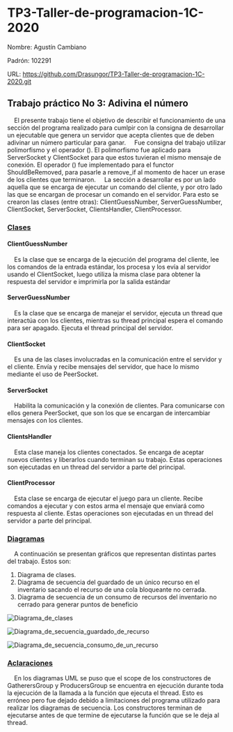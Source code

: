 # TP3-Taller-de-programacion-1C-2020

Nombre: Agustín Cambiano

Padrón: 102291

URL: https://github.com/Drasungor/TP3-Taller-de-programacion-1C-2020.git


## Trabajo práctico No 3: Adivina el número

&nbsp;&nbsp;&nbsp;&nbsp;El presente trabajo tiene el objetivo de describir el
funcionamiento de una sección del programa realizado para cumlpir con la
consigna de desarrollar un ejecutable que
genera un servidor que acepta clientes que de deben adivinar un número
particular para ganar.
&nbsp;&nbsp;&nbsp;&nbsp;Fue consigna del trabajo utilizar polimorfismo y el
operador (). El polimorfismo fue aplicado para ServerSocket y ClientSocket
para que estos tuvieran el mismo mensaje de conexión. El operador () fue
implementado para el functor ShouldBeRemoved, para pasarle a remove_if
al momento de hacer un erase de los clientes que terminaron.
&nbsp;&nbsp;&nbsp;&nbsp;La sección a desarrollar es por un lado aquella que
se encarga de ejecutar un comando del cliente, y por otro lado las que se
encargan de procesar un comando en el servidor. Para esto se crearon las
clases (entre otras): ClientGuessNumber, ServerGuessNumber, ClientSocket,
ServerSocket, ClientsHandler, ClientProcessor.

### <ins>Clases</ins>

#### ClientGuessNumber
&nbsp;&nbsp;&nbsp;&nbsp;Es la clase que se encarga de la ejecución del
programa del cliente, lee los comandos de la entrada estándar, los procesa
y los evía al servidor usando el ClientSocket, luego utiliza la misma clase
para obtener la respuesta del servidor e imprimirla por la salida estándar

#### ServerGuessNumber
&nbsp;&nbsp;&nbsp;&nbsp;Es la clase que se encarga de manejar el servidor,
ejecuta un thread que interactúa con los clientes, mientras su thread principal
espera el comando para ser apagado. Ejecuta el thread principal del servidor.

#### ClientSocket
&nbsp;&nbsp;&nbsp;&nbsp;Es una de las clases involucradas en la comunicación
entre el servidor y el cliente. Envía y recibe mensajes del servidor, que hace
lo mismo mediante el uso de PeerSocket.

#### ServerSocket
&nbsp;&nbsp;&nbsp;&nbsp;Habilita la comunicación y la conexión de clientes.
Para comunicarse con ellos genera PeerSocket, que son los que se encargan de
intercambiar mensajes con los clientes.

#### ClientsHandler
&nbsp;&nbsp;&nbsp;&nbsp;Esta clase maneja los clientes conectados. Se encarga
de aceptar nuevos clientes y liberarlos cuando terminan su trabajo. Estas
operaciones son ejecutadas en un thread del servidor a parte del principal.

#### ClientProcessor
&nbsp;&nbsp;&nbsp;&nbsp;Esta clase se encarga de ejecutar el juego para un
cliente. Recibe comandos a ejecutar y con estos arma el mensaje que enviará
como respuesta al cliente. Estas operaciones son ejecutadas en un thread del
servidor a parte del principal.

### <ins>Diagramas</ins>

&nbsp;&nbsp;&nbsp;&nbsp;A continuación se presentan gráficos que representan
distintas partes del trabajo. Estos son:

1. Diagrama de clases.
2. Diagrama de secuencia del guardado de un único recurso en el inventario
   sacando el recurso de una cola bloqueante no cerrada.
3. Diagrama de secuencia de un consumo de recursos del inventario no cerrado
   para generar puntos de beneficio

![Diagrama_de_clases](/imgs/Diagrama_de_clases.png)

![Diagrama_de_secuencia_guardado_de_recurso](/imgs/Guardado_de_recurso.png)

![Diagrama_de_secuencia_consumo_de_un_recurso](/imgs/Consumo_de_recurso.png)

### <ins>Aclaraciones</ins>

&nbsp;&nbsp;&nbsp;&nbsp;En los diagramas UML se puso que el scope de los
constructores de GatherersGroup y ProducersGroup se encuentra en ejecución
durante toda la ejecución de la llamada a la función que ejecuta el thread.
Esto es erróneo pero fue dejado debido a limitaciones del programa utilizado
para realizar los diagramas de secuencia. Los constructores terminan de
ejecutarse antes de que termine de ejecutarse la función que se le deja al
thread.
